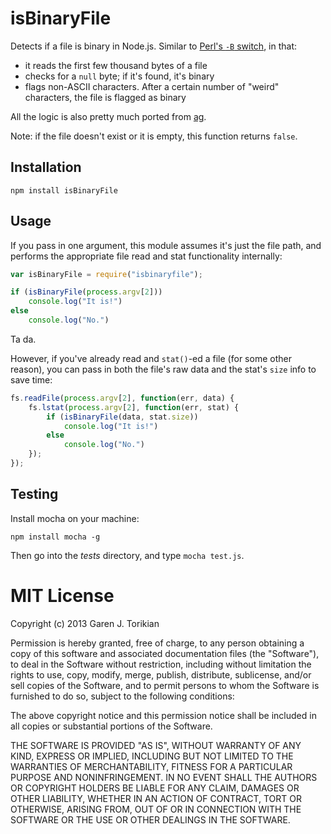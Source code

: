 isBinaryFile
============

Detects if a file is binary in Node.js. Similar to [Perl's `-B` switch](http://stackoverflow.com/questions/899206/how-does-perl-know-a-file-is-binary), in that:

* it reads the first few thousand bytes of a file
* checks for a `null` byte; if it's found, it's binary
* flags non-ASCII characters. After a certain number of "weird" characters, the file is flagged as binary

All the logic is also pretty much ported from [ag](https://github.com/ggreer/the_silver_searcher).

Note: if the file doesn't exist or it is empty, this function returns `false`.

## Installation

```
npm install isBinaryFile
```

## Usage

If you pass in one argument, this module assumes it's just the file path, and performs the appropriate file read and stat functionality internally:

```javascript
var isBinaryFile = require("isbinaryfile");

if (isBinaryFile(process.argv[2]))
	console.log("It is!")
else
	console.log("No.")
```

Ta da. 


However, if you've already read and `stat()`-ed a file (for some other reason), you can pass in both the file's raw data and the stat's `size` info to save time:

```javascript
fs.readFile(process.argv[2], function(err, data) {
	fs.lstat(process.argv[2], function(err, stat) {
		if (isBinaryFile(data, stat.size))
			console.log("It is!")
		else
			console.log("No.")
	});
});
```

## Testing

Install mocha on your machine:

```
npm install mocha -g
```

Then go into the _tests_ directory, and type `mocha test.js`.

# MIT License

Copyright (c) 2013 Garen J. Torikian 

Permission is hereby granted, free of charge, to any person
obtaining a copy of this software and associated documentation
files (the "Software"), to deal in the Software without
restriction, including without limitation the rights to use,
copy, modify, merge, publish, distribute, sublicense, and/or sell
copies of the Software, and to permit persons to whom the
Software is furnished to do so, subject to the following
conditions:

The above copyright notice and this permission notice shall be
included in all copies or substantial portions of the Software.

THE SOFTWARE IS PROVIDED "AS IS", WITHOUT WARRANTY OF ANY KIND,
EXPRESS OR IMPLIED, INCLUDING BUT NOT LIMITED TO THE WARRANTIES
OF MERCHANTABILITY, FITNESS FOR A PARTICULAR PURPOSE AND
NONINFRINGEMENT. IN NO EVENT SHALL THE AUTHORS OR COPYRIGHT
HOLDERS BE LIABLE FOR ANY CLAIM, DAMAGES OR OTHER LIABILITY,
WHETHER IN AN ACTION OF CONTRACT, TORT OR OTHERWISE, ARISING
FROM, OUT OF OR IN CONNECTION WITH THE SOFTWARE OR THE USE OR
OTHER DEALINGS IN THE SOFTWARE.

